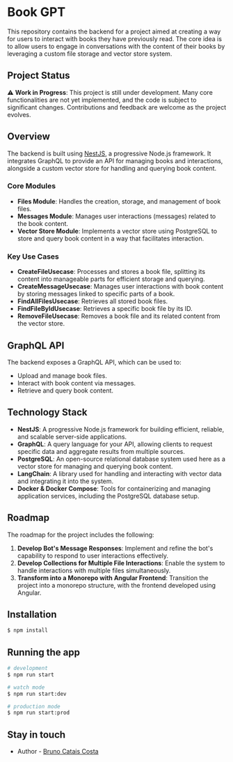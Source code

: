# Book GPT

This repository contains the backend for a project aimed at creating a way for users to interact with books they have previously read. The core idea is to allow users to engage in conversations with the content of their books by leveraging a custom file storage and vector store system.

## Project Status

⚠️ **Work in Progress**: This project is still under development. Many core functionalities are not yet implemented, and the code is subject to significant changes. Contributions and feedback are welcome as the project evolves.

## Overview

The backend is built using [NestJS](https://nestjs.com/), a progressive Node.js framework. It integrates GraphQL to provide an API for managing books and interactions, alongside a custom vector store for handling and querying book content.

### Core Modules

- **Files Module**: Handles the creation, storage, and management of book files.
- **Messages Module**: Manages user interactions (messages) related to the book content.
- **Vector Store Module**: Implements a vector store using PostgreSQL to store and query book content in a way that facilitates interaction.

### Key Use Cases

- **CreateFileUsecase**: Processes and stores a book file, splitting its content into manageable parts for efficient storage and querying.
- **CreateMessageUsecase**: Manages user interactions with book content by storing messages linked to specific parts of a book.
- **FindAllFilesUsecase**: Retrieves all stored book files.
- **FindFileByIdUsecase**: Retrieves a specific book file by its ID.
- **RemoveFileUsecase**: Removes a book file and its related content from the vector store.

## GraphQL API

The backend exposes a GraphQL API, which can be used to:

- Upload and manage book files.
- Interact with book content via messages.
- Retrieve and query book content.

## Technology Stack

- **NestJS**: A progressive Node.js framework for building efficient, reliable, and scalable server-side applications.
- **GraphQL**: A query language for your API, allowing clients to request specific data and aggregate results from multiple sources.
- **PostgreSQL**: An open-source relational database system used here as a vector store for managing and querying book content.
- **LangChain**: A library used for handling and interacting with vector data and integrating it into the system.
- **Docker & Docker Compose**: Tools for containerizing and managing application services, including the PostgreSQL database setup.


## Roadmap

The roadmap for the project includes the following:

1. **Develop Bot's Message Responses**: Implement and refine the bot's capability to respond to user interactions effectively.
2. **Develop Collections for Multiple File Interactions**: Enable the system to handle interactions with multiple files simultaneously.
3. **Transform into a Monorepo with Angular Frontend**: Transition the project into a monorepo structure, with the frontend developed using Angular.


## Installation

```bash
$ npm install
```

## Running the app

```bash
# development
$ npm run start

# watch mode
$ npm run start:dev

# production mode
$ npm run start:prod
```

## Stay in touch

- Author - [Bruno Catais Costa](https://www.linkedin.com/in/bruno-catais/)